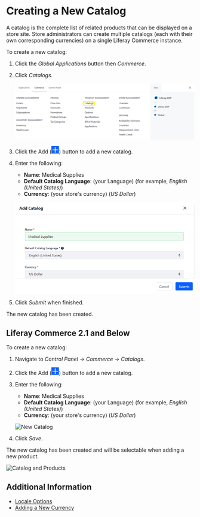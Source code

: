 # Creating a New Catalog

A catalog is the complete list of related products that can be displayed on a store site. Store administrators can create multiple catalogs (each with their own corresponding currencies) on a single Liferay Commerce instance.

To create a new catalog:

1. Click the _Global Applications_ button then _Commerce_.
1. Click _Catalogs_.

    ![Navigate to the Catalogs in the Commerce section.](./creating-a-new-catalog/images/03.png)

1. Click the Add (![Add icon](../../images/icon-add.png)) button to add a new catalog.
1. Enter the following:

    - **Name**: Medical Supplies
    - **Default Catalog Language**: (your Language) (for example, _English (United States)_)
    - **Currency**: (your store's currency) (_US Dollar_)

    ![Add a new blank Catalog.](./creating-a-new-catalog/images/04.png)

1. Click _Submit_ when finished.

The new catalog has been created.

## Liferay Commerce 2.1 and Below

To create a new catalog:

1. Navigate to _Control Panel_ → _Commerce_ → _Catalogs_.
1. Click the Add (![Add icon](../../images/icon-add.png)) button to add a new catalog.
1. Enter the following:

    - **Name**: Medical Supplies
    - **Default Catalog Language**: (your Language) (for example, _English (United States)_)
    - **Currency**: (your store's currency) (_US Dollar_)

    ![New Catalog](./creating-a-new-catalog/images/01.png)

1. Click _Save_.

The new catalog has been created and will be selectable when adding a new product.

![Catalog and Products](./creating-a-new-catalog/images/02.png)

## Additional Information

-   [Locale Options](../../store-administration/locale-options.md)
-   [Adding a New Currency](../../store-administration/currencies/adding-a-new-currency.md)
